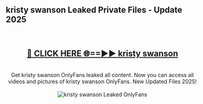 <h2>kristy swanson Leaked Private Files - Update 2025</h2>
<br>
<div align="center">
<h2><a href="https://cliphot.my.id/kristy_swanson" rel="nofollow">🔴 CLICK HERE 🌐==►► kristy swanson</a></h2>
<br>
Get kristy swanson OnlyFans leaked all content. Now you can access all videos and pictures of kristy swanson OnlyFans. New Updated Files 2025!
<br>
<br>
<a href="https://cliphot.my.id/kristy_swanson" rel="nofollow" data-target="animated-image.originalLink"><img src="https://i.ibb.co.com/WyWwxjT/player-gif2.gif" alt="kristy swanson Leaked OnlyFans" style="max-width: 100%; display: inline-block;" data-target="animated-image.originalImage"></a>
</div>
<br>